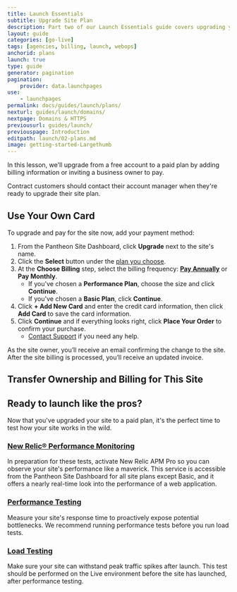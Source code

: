 ```yaml
---
title: Launch Essentials
subtitle: Upgrade Site Plan
description: Part two of our Launch Essentials guide covers upgrading your site to the proper plan to cover your needs.
layout: guide
categories: [go-live]
tags: [agencies, billing, launch, webops]
anchorid: plans
launch: true
type: guide
generator: pagination
pagination:
    provider: data.launchpages
use:
    - launchpages
permalink: docs/guides/launch/plans/
nexturl: guides/launch/domains/
nextpage: Domains & HTTPS
previousurl: guides/launch/
previouspage: Introduction
editpath: launch/02-plans.md
image: getting-started-Largethumb
---
```


In this lesson, we'll upgrade from a free account to a paid plan by adding billing information or inviting a business owner to pay.

Contract customers should contact their account manager when they're ready to upgrade their site plan.

## Use Your Own Card

To upgrade and pay for the site now, add your payment method:

1. From the Pantheon Site Dashboard, click **Upgrade** next to the site's name.
1. Click the **Select** button under the [plan you choose](https://pantheon.io/pricing/).
1. At the **Choose Billing** step, select the billing frequency: [**Pay Annually**](/annual-billing) or **Pay Monthly**.
   - If you've chosen a **Performance Plan**, choose the size and click **Continue**.
   - If you've chosen a **Basic Plan**, click **Continue**.
1. Click **+ Add New Card** and enter the credit card information, then click **Add Card** to save the card information.
1. Click **Continue** and if everything looks right, click **Place Your Order** to confirm your purchase.
   - [Contact Support](/guides/support/contact-support) if you need any help.

As the site owner, you’ll receive an email confirming the change to the site. After the site billing is processed, you’ll receive an updated invoice.

## Transfer Ownership and Billing for This Site

<Partial file="transfer-ownership-billing-intro.md" />

<Partial file="transfer-ownership-billing-steps.md" />

<Accordion title="Level Up: Load and Performance Tests (Optional)" id="host-specific1" icon="graduation-cap">

## Ready to launch like the pros?

Now that you've upgraded your site to a paid plan, it's the perfect time to test how your site works in the wild.

### [New Relic&reg; Performance Monitoring](/new-relic/#activate-new-relic-performance-monitoring)

In preparation for these tests, activate New Relic APM Pro so you can observe your site's performance like a maverick. This service is accessible from the Pantheon Site Dashboard for all site plans except Basic, and it offers a nearly real-time look into the performance of a web application.

### [Performance Testing](/load-and-performance-testing/#performance-testing)

Measure your site's response time to proactively expose potential bottlenecks. We recommend running performance tests before you run load tests.

### [Load Testing](/load-and-performance-testing/#load-testing)

Make sure your site can withstand peak traffic spikes after launch. This test should be performed on the Live environment before the site has launched, after performance testing.

</Accordion>
